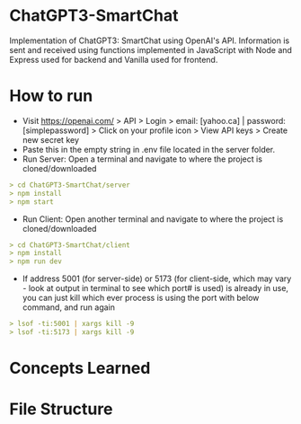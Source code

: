 # ChatGPT3-SmartChat
Implementation of ChatGPT3: SmartChat using OpenAI's API. Information is sent and received using functions implemented in JavaScript with Node and Express used for backend and Vanilla used for frontend.

# How to run
- Visit https://openai.com/ > API > Login > email: [yahoo.ca] | password: [simplepassword] > Click on your profile icon > View API keys > Create new secret key <br />
- Paste this in the empty string in .env file located in the server folder. <br />
- Run Server: Open a terminal and navigate to where the project is cloned/downloaded
```md
> cd ChatGPT3-SmartChat/server
> npm install
> npm start
```
- Run Client: Open another terminal and navigate to where the project is cloned/downloaded
```md
> cd ChatGPT3-SmartChat/client
> npm install
> npm run dev
```
- If address 5001 (for server-side) or 5173 (for client-side, which may vary - look at output in terminal to see which port# is used) is already in use, you can just kill which ever process is using the port with below command, and run again
```md
> lsof -ti:5001 | xargs kill -9
> lsof -ti:5173 | xargs kill -9
```

# Concepts Learned

# File Structure
